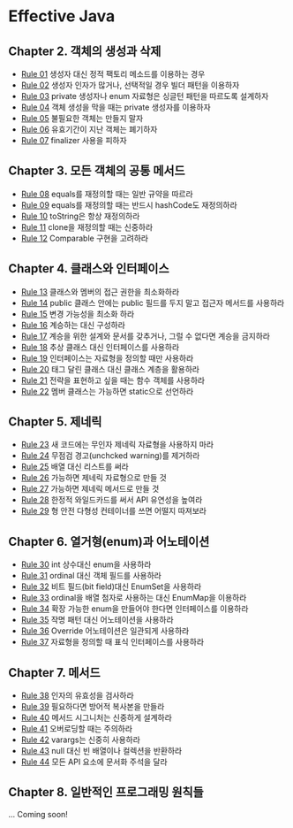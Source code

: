 # Effective Java

## Chapter 2.  객체의 생성과 삭제

- [Rule 01](https://github.com/SKP4/JDD/blob/master/effective-java/Rule01.md) 생성자 대신 정적 팩토리 메소드를 이용하는 경우
- [Rule 02](https://github.com/SKP4/JDD/blob/master/effective-java/Rule02.md) 생성자 인자가 많거나, 선택적일 경우 빌더 패턴을 이용하자
- [Rule 03](https://github.com/SKP4/JDD/blob/master/effective-java/Rule03.md) private 생성자나 enum 자료형은 싱글턴 패턴을 따르도록 설계하자
- [Rule 04](https://github.com/SKP4/JDD/blob/master/effective-java/Rule04.md) 객체 생성을 막을 때는 private 생성자를 이용하자
- [Rule 05](https://github.com/SKP4/JDD/blob/master/effective-java/Rule05.md) 불필요한 객체는 만들지 말자
- [Rule 06](https://github.com/SKP4/JDD/blob/master/effective-java/Rule06.md) 유효기간이 지난 객체는 폐기하자
- [Rule 07](https://github.com/SKP4/JDD/blob/master/effective-java/Rule07.md) finalizer 사용을 피하자

## Chapter 3.  모든 객체의 공통 메서드

- [Rule 08](https://github.com/SKP4/JDD/blob/master/effective-java/Rule08.md) equals를 재정의할 때는 일반 규약을 따르라
- [Rule 09](https://github.com/SKP4/JDD/blob/master/effective-java/Rule09.md) equals를 재정의할 때는 반드시 hashCode도 재정의하라
- [Rule 10](https://github.com/SKP4/JDD/blob/master/effective-java/Rule10.md) toString은 항상 재정의하라
- [Rule 11](https://github.com/SKP4/JDD/blob/master/effective-java/Rule11.md) clone을 재정의할 때는 신중하라
- [Rule 12](https://github.com/SKP4/JDD/blob/master/effective-java/Rule12.md) Comparable 구현을 고려하라

## Chapter 4.  클래스와 인터페이스

- [Rule 13](https://github.com/SKP4/JDD/blob/master/effective-java/Rule13.md) 클래스와 멤버의 접근 권한을 최소화하라
- [Rule 14](https://github.com/SKP4/JDD/blob/master/effective-java/Rule14.md) public 클래스 안에는 public 필드를 두지 말고 접근자 메서드를 사용하라
- [Rule 15](https://github.com/SKP4/JDD/blob/master/effective-java/Rule15.md) 변경 가능성을 최소화 하라
- [Rule 16](https://github.com/SKP4/JDD/blob/master/effective-java/Rule16.md) 계승하는 대신 구성하라
- [Rule 17](https://github.com/SKP4/JDD/blob/master/effective-java/Rule17.md) 계승을 위한 설계와 문서를 갖추거나, 그럴 수 없다면 계승을 금지하라
- [Rule 18](https://github.com/SKP4/JDD/blob/master/effective-java/Rule18.md) 추상 클래스 대신 인터페이스를 사용하라
- [Rule 19](https://github.com/SKP4/JDD/blob/master/effective-java/Rule19.md) 인터페이스는 자료형을 정의할 때만 사용하라
- [Rule 20](https://github.com/SKP4/JDD/blob/master/effective-java/Rule20.md) 태그 달린 클래스 대신 클래스 계층을 활용하라
- [Rule 21](https://github.com/SKP4/JDD/blob/master/effective-java/Rule21.md) 전략을 표현하고 싶을 때는 함수 객체를 사용하라
- [Rule 22](https://github.com/SKP4/JDD/blob/master/effective-java/Rule22.md) 멤버 클래스는 가능하면 static으로 선언하라

## Chapter 5.  제네릭

- [Rule 23](https://github.com/SKP4/JDD/blob/master/effective-java/Rule23.md) 새 코드에는 무인자 제네릭 자료형을 사용하지 마라
- [Rule 24](https://github.com/SKP4/JDD/blob/master/effective-java/Rule24.md) 무점검 경고(unchcked warning)를 제거하라
- [Rule 25](https://github.com/SKP4/JDD/blob/master/effective-java/Rule25.md) 배열 대신 리스트를 써라
- [Rule 26](https://github.com/SKP4/JDD/blob/master/effective-java/Rule26.md) 가능하면 제네릭 자료형으로 만들 것
- [Rule 27](https://github.com/SKP4/JDD/blob/master/effective-java/Rule27.md) 가능하면 제네릭 메서드로 만들 것
- [Rule 28](https://github.com/SKP4/JDD/blob/master/effective-java/Rule28.md) 한정적 와일드카드를 써서 API 유연성을 높여라
- [Rule 29](https://github.com/SKP4/JDD/blob/master/effective-java/Rule29.md) 형 안전 다형성 컨테이너를 쓰면 어떨지 따져보라

## Chapter 6.  열거형(enum)과 어노테이션

- [Rule 30](https://github.com/SKP4/JDD/blob/master/effective-java/Rule30.md) int 상수대신 enum을 사용하라
- [Rule 31](https://github.com/SKP4/JDD/blob/master/effective-java/Rule31.md) ordinal 대신 객체 필드를 사용하라
- [Rule 32](https://github.com/SKP4/JDD/blob/master/effective-java/Rule32.md) 비트 필드(bit field)대신 EnumSet을 사용하라
- [Rule 33](https://github.com/SKP4/JDD/blob/master/effective-java/Rule33.md) ordinal을 배열 첨자로 사용하는 대신 EnumMap을 이용하라
- [Rule 34](https://github.com/SKP4/JDD/blob/master/effective-java/Rule34.md) 확장 가능한 enum을 만들어야 한다면 인터페이스를 이용하라
- [Rule 35](https://github.com/SKP4/JDD/blob/master/effective-java/Rule35.md) 작명 패턴 대신 어노테이션을 사용하라
- [Rule 36](https://github.com/SKP4/JDD/blob/master/effective-java/Rule36.md) Override 어노테이션은 일관되게 사용하라
- [Rule 37](https://github.com/SKP4/JDD/blob/master/effective-java/Rule37.md) 자료형을 정의할 때 표식 인터페이스를 사용하라

## Chapter 7.  메서드

- [Rule 38](https://github.com/SKP4/JDD/blob/master/effective-java/Rule38.md) 인자의 유효성을 검사하라
- [Rule 39](https://github.com/SKP4/JDD/blob/master/effective-java/Rule39.md) 필요하다면 방어적 복사본을 만들라
- [Rule 40](https://github.com/SKP4/JDD/blob/master/effective-java/Rule40.md) 메서드 시그니처는 신중하게 설계하라
- [Rule 41](https://github.com/SKP4/JDD/blob/master/effective-java/Rule41.md) 오버로딩할 때는 주의하라
- [Rule 42](https://github.com/SKP4/JDD/blob/master/effective-java/Rule42.md) varargs는 신중히 사용하라
- [Rule 43](https://github.com/SKP4/JDD/blob/master/effective-java/Rule43.md) null 대신 빈 배열이나 컬렉션을 반환하라
- [Rule 44](https://github.com/SKP4/JDD/blob/master/effective-java/Rule44.md) 모든 API 요소에 문서화 주석을 달라

## Chapter 8.  일반적인 프로그래밍 원칙들

... Coming soon!
